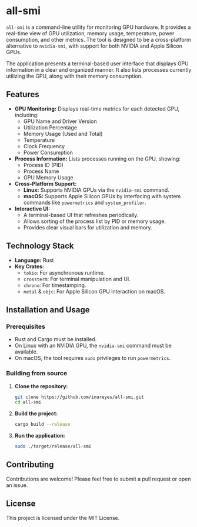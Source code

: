 # all-smi

`all-smi` is a command-line utility for monitoring GPU hardware. It provides a real-time view of GPU utilization, memory usage, temperature, power consumption, and other metrics. The tool is designed to be a cross-platform alternative to `nvidia-smi`, with support for both NVIDIA and Apple Silicon GPUs.

The application presents a terminal-based user interface that displays GPU information in a clear and organized manner. It also lists processes currently utilizing the GPU, along with their memory consumption.

## Features

- **GPU Monitoring:** Displays real-time metrics for each detected GPU, including:
  - GPU Name and Driver Version
  - Utilization Percentage
  - Memory Usage (Used and Total)
  - Temperature
  - Clock Frequency
  - Power Consumption
- **Process Information:** Lists processes running on the GPU, showing:
  - Process ID (PID)
  - Process Name
  - GPU Memory Usage
- **Cross-Platform Support:**
  - **Linux:** Supports NVIDIA GPUs via the `nvidia-smi` command.
  - **macOS:** Supports Apple Silicon GPUs by interfacing with system commands like `powermetrics` and `system_profiler`.
- **Interactive UI:**
  - A terminal-based UI that refreshes periodically.
  - Allows sorting of the process list by PID or memory usage.
  - Provides clear visual bars for utilization and memory.

## Technology Stack

- **Language:** Rust
- **Key Crates:**
  - `tokio`: For asynchronous runtime.
  - `crossterm`: For terminal manipulation and UI.
  - `chrono`: For timestamping.
  - `metal` & `objc`: For Apple Silicon GPU interaction on macOS.

## Installation and Usage

### Prerequisites

- Rust and Cargo must be installed.
- On Linux with an NVIDIA GPU, the `nvidia-smi` command must be available.
- On macOS, the tool requires `sudo` privileges to run `powermetrics`.

### Building from source

1.  **Clone the repository:**
    ```bash
    git clone https://github.com/inureyes/all-smi.git
    cd all-smi
    ```
2.  **Build the project:**
    ```bash
    cargo build --release
    ```
3.  **Run the application:**
    ```bash
    sudo ./target/release/all-smi
    ```

## Contributing

Contributions are welcome! Please feel free to submit a pull request or open an issue.

## License

This project is licensed under the MIT License.
